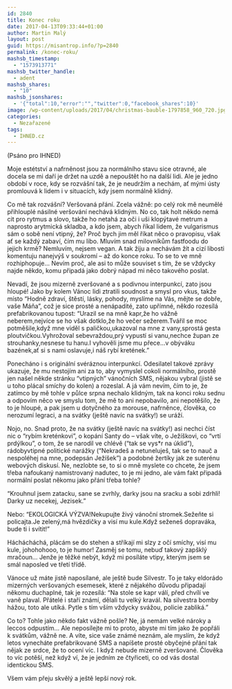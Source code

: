 ```yaml
---
id: 2840
title: Konec roku
date: 2017-04-13T09:33:44+01:00
author: Martin Malý
layout: post
guid: https://misantrop.info/?p=2840
permalink: /konec-roku/
mashsb_timestamp:
  - "1573913771"
mashsb_twitter_handle:
  - adent
mashsb_shares:
  - "10"
mashsb_jsonshares:
  - '{"total":10,"error":"","twitter":0,"facebook_shares":10}'
image: /wp-content/uploads/2017/04/christmas-bauble-1797858_960_720.jpg
categories:
  - Nezařazené
tags:
  - IHNED.cz
---
```

(Psáno pro IHNED)

Moje estétství a nafrněnost jsou za normálního stavu sice otravné, ale docela se mi daří je držet na uzdě a nepouštět ho na další lidi. Ale je jedno období v roce, kdy se rozvášní tak, že je neudržím a nechám, ať mými ústy promlouvá k lidem i v situacích, kdy jsem normálně klidný.

Co mě tak rozvášní? Veršovaná přání. Zcela vážně: po celý rok mě neumělé přihlouplé násilné veršování nechává klidným. No co, tak holt někdo nemá cit pro rytmus a slovo, takže ho netahá za oči i uši klopýtavé metrum a naprosto arytmická skladba, a kdo jsem, abych říkal lidem, že vulgarismus sám o sobě není vtipný, že? Proč bych jim měl říkat něco o pravopisu, však ať se každý zabaví, čím mu libo. Mluvím snad milovníkům fastfoodu do jejich krmě? Nemluvím, nejsem vegan. A tak žiju a nechávám žít a cizí libosti komentuju nanejvýš v soukromí &#8211; až do konce roku. To se to ve mně rozhiphopuje… Nevím proč, ale asi to může souviset s tím, že se vždycky najde někdo, komu připadá jako dobrý nápad mi něco takového poslat.

Nevadí, že jsou mizerně zveršované a s podivnou interpunkcí, zato jsou hloupé! Jako by kolem Vánoc lidi ztratili soudnost a smysl pro vkus, takže místo “Hodně zdraví, štěstí, lásky, pohody, myslíme na Vás, mějte se dobře, vaše Máňa”, což je sice prosté a nenápadité, zato upřímné, někdo rozesílá prefabrikovanou tupost: “Urazil se na mně kapr,že ho vážně neberem,nejvíce se ho však dotklo,že ho večer sežerem.Tvářil se moc potměšile,když mne viděl s paličkou,ukazoval na mne z vany,sprostá gesta ploutvičkou.Vyhrožoval sebevraždou,prý vypustí si vanu,nechce župan ze strouhanky,nesnese tu hanu.I vyhověli jsme mu přece&#8230;v obýváku bazének,ať si s nami oslavuje,i náš rybí kretének.”

Ponecháno i s originální svéráznou interpunkcí. Odesilatel takové zprávy ukazuje, že mu nestojím ani za to, aby vymyslel cokoli normálního, prostě jen našel někde stránku “vtipných” vánočních SMS, nějakou vybral (jistě se u toho plácal smíchy do kolen) a rozeslal. A já vám nevím, čím to je, že zatímco by mě tohle v půlce srpna nechalo klidným, tak na konci roku sednu a odpovím něco ve smyslu tom, že mě to ani nepobavilo, ani nepotěšilo, že to je hloupé, a pak jsem u dotyčného za morouse, nafrněnce, člověka, co nerozumí legraci, a na svátky (ještě navíc na svátky!) se uráží.

Nojo, no. Snad proto, že na svátky (ještě navíc na svátky!) asi nechci číst nic o “rybím kreténkovi”, o kopání Santy do &#8211; však víte, o Ježíškovi, co “vrtí prdýlkou”, o tom, že se narodil ve chlévě (“tak se vys*r na úklid”), rádobyvtipné politické narážky (“Nekradeš a netuneluješ, tak se to nauč a nespoléhej na mne, podepsán Ježíšek”) a podobné žertíky jak ze suterénu webových diskusí. Ne, nezlobte se, to si o mně myslete co chcete, že jsem třeba nafoukaný namistrovaný nadutec, to je mi jedno, ale vám fakt připadá normální poslat někomu jako přání třeba tohle?

“Krouhnul jsem zatacku, sane se zvrhly, darky jsou na sracku a sobi zdrhli! Darky uz necekej, Jezisek.”

Nebo: “EKOLOGICKÁ VÝZVA!Nekupujte živý vánoční stromek.Sežeňte si policajta.Je zelený,má hvězdičky a visí mu kule.Když seženeš dopraváka, bude ti i svítit!”

Háchácháchá, plácám se do stehen a stříkají mi slzy z očí smíchy, visí mu kule, johohohooo, to je humor! Zasměj se tomu, nebuď takový zapšklý mračoun… Jenže je těžké nebýt, když mi posíláte vtipy, kterým jsem se smál naposled ve třetí třídě.

Vánoce už máte jistě naposílané, ale ještě bude Silvestr. To je taky eldorádo mizerných veršovaných esemesek, které z nějakého důvodu připadají někomu duchaplné, tak je rozesílá: “Na stole se kapr válí, před chvílí ve vaně plaval. Přátelé i staří známí, dělali tu velký kravál. Na silvestra bomby hážou, toto ale utíká. Pytle s tím vším vždycky svážou, policie zabliká.”

Co to? Tohle jako někdo fakt vážně pošle? Ne, já nemám velké nároky a leccos odpustím… Ale neposílejte mi to proto, abyste mi tím jako že popřáli k svátkům, vážně ne. A víte, sice vaše známé neznám, ale myslím, že když letos vynecháte prefabrikované SMS a napíšete prosté obyčejné přání tak nějak ze srdce, že to ocení víc. I když nebude mizerně zveršované. Člověka to víc potěší, než když ví, že je jedním ze čtyřiceti, co od vás dostal identickou SMS.

Všem vám přeju skvělý a ještě lepší nový rok.